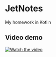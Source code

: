 # JetNotes
My homework in Kotlin
## Video demo

[![Watch the video](https://youtu.be/I39I-Gkzdfg)](https://youtu.be/I39I-Gkzdfg)

